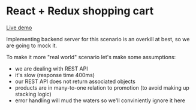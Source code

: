 # React + Redux shopping cart

[Live demo](https://pasierb.github.io/case-study-shopping-cart/)

Implementing backend server for this scenario is an overkill at best,
so we are going to mock it.

To make it more "real world" scenario let's make some assumptions:

- we are dealing with REST API
- it's slow (response time 400ms)
- our REST API does not return associated objects
- products are in many-to-one relation to promotion (to avoid making up stacking logic)
- error handling will mud the waters so we'll conviniently ignore it here